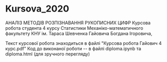 # Kursova_2020
АНАЛІЗ МЕТОДІВ РОЗПІЗНАВАННЯ РУКОПИСНИХ ЦИФР
Курсова робота студента 4 курсу Статистики
Механіко-математичного факультету КНУ ім. Тараса Шевченка
Гайовича Богдана Ігоровича,

Текст курсової робота знаходиться в файлі "Курсова робота Гайович 4 курс.pdf"
Код до виконаної роботи -- в файлі diploma.ipynb та diploma.html (для зручного перегляду)
